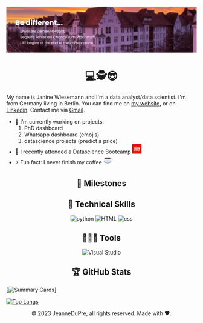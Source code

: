 <!-- Add a creative header -->
<!-- [![Header](https://raw.githubusercontent.com/JeanneDuPre/JeanneDuPre/main/header_website.png "Header)](https://jeannedupre.github.io/) -->
<a href="https://jeannedupre.github.io/"><img alt="Header of my website" src="https://raw.githubusercontent.com/JeanneDuPre/JeanneDuPre/main/header_website.png"/></a>


<!-- (https://some-url.dev/) -->


<h1 align="center">💻🕵😎</h1>
My name is Janine Wiesemann and I'm a data analyst/data scientist. I'm from Germany living in Berlin. You can find me on <a href="https://jeannedupre.github.io/">my website</a>, or on <a href="https://www.linkedin.com/in/janine-wiesemann-jeannedupre/">Linkedin</a>. Contact me via <a href="mailto:jwiesema@gmail.com">Gmail</a>. 
    
- 🔭 I’m currently working on projects: 
    1. PhD dashboard
    2. Whatsapp dashboard (emojis)
    3. datascience projects (predict a price)
    <!-- - I'm exploring: -->
    <!-- add an emoji -->
    <!-- <img alt="streamlit" src="">
    <img alt="plotly" src="">
    <img alt="dash" src=""> -->
- 🌱 I recently attended a Datascience Bootcamp <img alt="lewagon" src="https://raw.githubusercontent.com/JeanneDuPre/JeanneDuPre/main/lewagon.png" width="25px">
- ⚡ Fun fact: I never finish my coffee <img alt="coffee" src="https://raw.githubusercontent.com/JeanneDuPre/JeanneDuPre/main/hot-beverage_2615.png" width="25px"/>


<h2 align="center">💪 Milestones</h2>
<!-- Add an emoji -->
<!-- add a clickable list -->
<!-- <p>
  - [ ] task 1
  - [x] task 2
</p> -->

<h2 align="center">🥋 Technical Skills</h2>
<!-- Skills to take from shields.io -->
<p align="center">
    <img alt="python" src="https://img.shields.io/badge/Python-3776AB?style=for-the-badge&logo=python&logoColor=white"/>
    <img alt="HTML" src="https://img.shields.io/badge/HTML5-E34F26?style=for-the-badge&logo=html5&logoColor=white"/>
    <img alt="css" src="https://img.shields.io/badge/CSS3-1572B6?style=for-the-badge&logo=css3&logoColor=white"/>
    <!-- <img alt="javascript" src="https://img.shields.io/badge/JavaScript-323330?style=for-the-badge&logo=javascript&logoColor=F7DF1E"/> -->
    <!-- regex -->
    <!-- SQL -->
<!-- <img alt="PostgreSQL" src="https://img.shields.io/badge/Code-PostgreSQL-informational?style=flat&logo=PostgreSQL&color=336791"/>
<img alt="SQLite" src="https://img.shields.io/badge/Code-SQLite-informational?style?flat&logo=SQLite&color=003B57"/> -->
</p>

<!-- style Bootstrap, style CSS3 -->
<!-- Tools Git, Tools GitHub, Tools github -->
<h2 align="center">👷🏻‍♂️ Tools</h2>
<p align="center">
    <img alt="Visual Studio" src="https://img.shields.io/badge/Visual_Studio_Code-0078D4?style=for-the-badge&logo=visual%20studio%20code&logoColor=white" />
    <!-- <img src="GitHub" src=""/> -->
</p>

<h2 align="center">🏆 GitHub Stats</h2>
<p align="center">

[![Summary Cards](http://github-profile-summary-cards.vercel.app/api/cards/profile-details?username=JeanneDuPre&theme=dark)]

<!-- [![Commits](http://github-profile-summary-cards.vercel.app/api/cards/productive-time?username=JeanneDuPre&theme=material_palenight&utcOffset=8)](https://github.com/jeannedupre) -->
[![Top Langs](https://github-readme-stats.vercel.app/api/top-langs/?username=jeannedupre&theme=dark)](https://github.com/jeannedupre)

<!-- [![JeanneDuPre’s github stats](http://github-profile-summary-cards.vercel.app/api/cards/stats?username=JeanneDuPre&theme=material_palenight)](https://github.com/jeannedupre) -->
</p>



<!-- ________ -->
<!-- Change the images !!! -->

<!-- <img align="center" alt="summary" src="http://github-profile-summary-cards.vercel.app/api/cards/profile-details?username=JeanneDuPre&layout=compact&theme=cobalt&hide_border=true">

<img align="left" alt="commits" src="http://github-profile-summary-cards.vercel.app/api/cards/productive-time?username=JeanneDuPre&layout=compact&theme=cobalt&hide_border=true"><img align="right" src="https://github-readme-stats.vercel.app/api/top-langs/?username=jeannedupre&layout=compact&theme=cobalt&hide_border=true"/> 

<img align="center" alt="JeanneDuPre's github stats" src="https://github-readme-stats.vercel.app/api?username=jeannedupre&layout=compact&theme=cobalt&hide_border=true"> -->

<!-- add Visitor Count -->
<!-- ![Visitor Count](https://komarev.com/ghpvc/?username=JeanneDuPre&color=green) -->

<!-- ----footer---- -->
<p align="center"> © 2023 JeanneDuPre, all rights reserved. Made with ❤️. </p>
